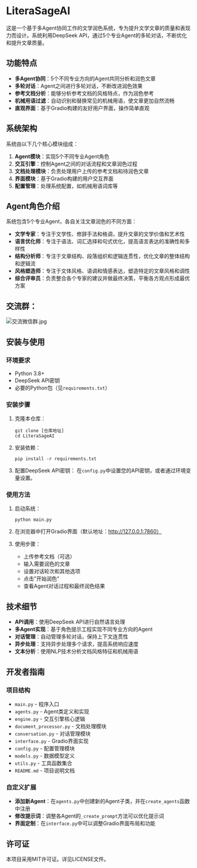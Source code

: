 # LiteraSageAI

这是一个基于多Agent协同工作的文学润色系统，专为提升文学文章的质量和表现力而设计。系统利用DeepSeek API，通过5个专业Agent的多轮对话，不断优化和提升文章质量。


## 功能特点

- **多Agent协同**：5个不同专业方向的Agent共同分析和润色文章
- **多轮对话**：Agent之间进行多轮对话，不断改进润色效果
- **参考文档分析**：能够分析参考文档的风格特点，作为润色参考
- **机械用语过滤**：自动识别和替换常见的机械用语，使文章更加自然流畅
- **直观界面**：基于Gradio构建的友好用户界面，操作简单直观

## 系统架构

系统由以下几个核心模块组成：

1. **Agent模块**：实现5个不同专业Agent角色
2. **交互引擎**：控制Agent之间的对话流程和文章润色过程
3. **文档处理模块**：负责处理用户上传的参考文档和待润色文章
4. **界面模块**：基于Gradio构建的用户交互界面
5. **配置管理**：处理系统配置，如机械用语词库等

## Agent角色介绍

系统包含5个专业Agent，各自关注文章润色的不同方面：

- **文学专家**：专注于文学性、修辞手法和格调，提升文章的文学价值和艺术性
- **语言优化师**：专注于语法、词汇选择和句式优化，提高语言表达的准确性和多样性
- **结构分析师**：专注于文章结构、段落组织和逻辑连贯性，优化文章的整体结构和逻辑流
- **风格塑造师**：专注于文体风格、语调和情感表达，塑造特定的文章风格和调性
- **综合评审员**：负责整合各个专家的建议并做最终决策，平衡各方观点形成最优方案
## 交流群：
![交流微信群.jpg](https://img.picui.cn/free/2025/03/20/67daf5ea1209d.jpg)
## 安装与使用

### 环境要求

- Python 3.8+
- DeepSeek API密钥
- 必要的Python包（见`requirements.txt`）

### 安装步骤

1. 克隆本仓库：
   ```
   git clone [仓库地址]
   cd LiteraSageAI
   ```

2. 安装依赖：
   ```
   pip install -r requirements.txt
   ```

3. 配置DeepSeek API密钥：
   在`config.py`中设置您的API密钥，或者通过环境变量设置。

### 使用方法

1. 启动系统：
   ```
   python main.py
   ```

2. 在浏览器中打开Gradio界面（默认地址：http://127.0.0.1:7860）

3. 使用步骤：
   - 上传参考文档（可选）
   - 输入需要润色的文章
   - 设置对话轮次和其他选项
   - 点击"开始润色"
   - 查看Agent对话过程和最终润色结果

## 技术细节

- **API调用**：使用DeepSeek API进行自然语言处理
- **多Agent实现**：基于角色提示工程实现不同专业方向的Agent
- **对话管理**：自动管理多轮对话，保持上下文连贯性
- **异步处理**：支持异步处理多个请求，提高系统响应速度
- **文本分析**：使用NLP技术分析文档风格特征和机械用语

## 开发者指南

### 项目结构

- `main.py` - 程序入口
- `agents.py` - Agent类定义和实现
- `engine.py` - 交互引擎核心逻辑
- `document_processor.py` - 文档处理模块
- `conversation.py` - 对话管理模块
- `interface.py` - Gradio界面实现
- `config.py` - 配置管理模块
- `models.py` - 数据模型定义
- `utils.py` - 工具函数集合
- `README.md` - 项目说明文档

### 自定义扩展

- **添加新Agent**：在`agents.py`中创建新的Agent子类，并在`create_agents`函数中注册
- **修改提示词**：调整各Agent的`_create_prompt`方法可以优化提示词
- **界面定制**：在`interface.py`中可以调整Gradio界面布局和功能

## 许可证

本项目采用MIT许可证。详见LICENSE文件。 
